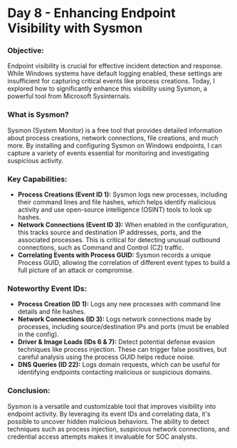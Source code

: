 # Day 8 - Enhancing Endpoint Visibility with Sysmon

### Objective:
Endpoint visibility is crucial for effective incident detection and response. While Windows systems have default logging enabled, these settings are insufficient for capturing critical events like process creations. Today, I explored how to significantly enhance this visibility using Sysmon, a powerful tool from Microsoft Sysinternals.

### What is Sysmon?
Sysmon (System Monitor) is a free tool that provides detailed information about process creations, network connections, file creations, and much more. By installing and configuring Sysmon on Windows endpoints, I can capture a variety of events essential for monitoring and investigating suspicious activity.

### Key Capabilities:
- **Process Creations (Event ID 1):** Sysmon logs new processes, including their command lines and file hashes, which helps identify malicious activity and use open-source intelligence (OSINT) tools to look up hashes.
- **Network Connections (Event ID 3):** When enabled in the configuration, this tracks source and destination IP addresses, ports, and the associated processes. This is critical for detecting unusual outbound connections, such as Command and Control (C2) traffic.
- **Correlating Events with Process GUID:** Sysmon records a unique Process GUID, allowing the correlation of different event types to build a full picture of an attack or compromise.

### Noteworthy Event IDs:
- **Process Creation (ID 1):** Logs any new processes with command line details and file hashes.
- **Network Connections (ID 3):** Logs network connections made by processes, including source/destination IPs and ports (must be enabled in the config).
- **Driver & Image Loads (IDs 6 & 7):** Detect potential defense evasion techniques like process injection. These can trigger false positives, but careful analysis using the process GUID helps reduce noise.
- **DNS Queries (ID 22):** Logs domain requests, which can be useful for identifying endpoints contacting malicious or suspicious domains.

### Conclusion:
Sysmon is a versatile and customizable tool that improves visibility into endpoint activity. By leveraging its event IDs and correlating data, it's possible to uncover hidden malicious behaviors. The ability to detect techniques such as process injection, suspicious network connections, and credential access attempts makes it invaluable for SOC analysts.



